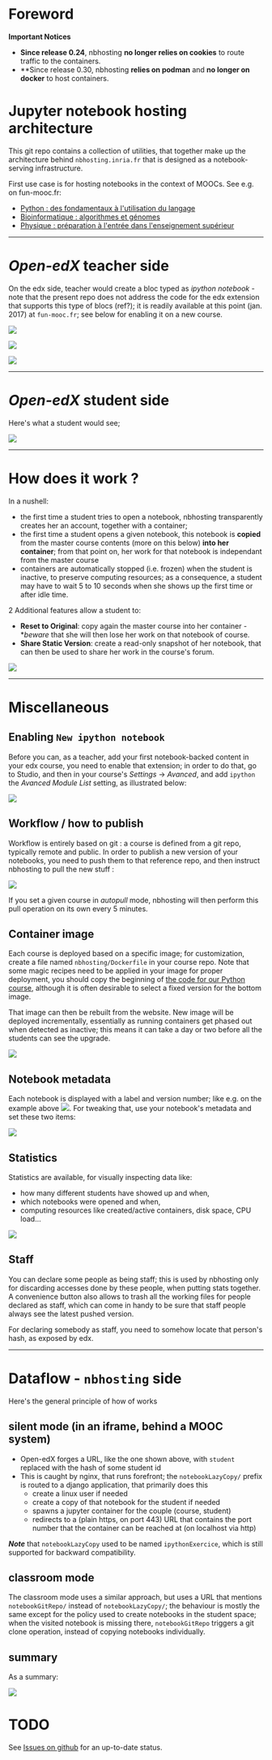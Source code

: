 # Foreword

**Important Notices**

* **Since release 0.24**, nbhosting **no longer relies on cookies** to route traffic to the containers.
* **Since release 0.30, nbhosting **relies on podman** and **no longer on docker** to host containers.

# Jupyter notebook hosting architecture

This git repo contains a collection of utilities, that together make up the architecture behind `nbhosting.inria.fr` that is designed as a notebook-serving infrastructure.

First use case is for hosting notebooks in the context of MOOCs. See e.g. on fun-mooc.fr:

* [Python : des fondamentaux à l'utilisation du langage](https://www.fun-mooc.fr/courses/inria/41001S03/session03/about)
* [Bioinformatique : algorithmes et génomes](https://www.fun-mooc.fr/courses/inria/41003S02/session02/about)
* [Physique : préparation à l'entrée dans l'enseignement supérieur](https://www.fun-mooc.fr/courses/course-v1:Polytechnique+03009+session01/about)

******

# *Open-edX* teacher side

On the edx side, teacher would create a bloc typed as *ipython notebook* - note that the present repo does not address the code for the edx extension that supports this type of blocs (ref?); it is readily available at this point (jan. 2017) at `fun-mooc.fr`; see below for enabling it on a new course.

![](docs/edx-bloc.png)

![](docs/edx-notebook.png)

![](docs/edx-details.png)

******

# *Open-edX* student side

Here's what a student would see;

![](docs/edx-student.png)

******

# How does it work ?

In a nushell:

* the first time a student tries to open a notebook, nbhosting transparently creates her an account, together with a container;
* the first time a student opens a given notebook, this notebook is **copied** from the master course contents (more on this below) **into her container**; from that point on, her work for that notebook is independant from the master course
* containers are automatically stopped (i.e. frozen) when the student is inactive, to preserve computing resources; as a consequence, a student may have to wait 5 to 10 seconds when she shows up the first time or after idle time.

2 Additional features allow a student to:

* **Reset to Original**: copy again the master course into her container -
  **beware* that she will then lose her work on that notebook of course.
* **Share Static Version**: create a read-only snapshot of her notebook, that
  can then be used to share her work in the course's forum.

![](docs/edx-extras.png)

******

# Miscellaneous

## Enabling `New ipython notebook`

Before you can, as a teacher, add your first notebook-backed content in your edx
course, you need to enable that extension; in order to do that, go to Studio,
and then in your course's *Settings* → *Avanced*, and add `ipython` the *Avanced
Module List* setting, as illustrated below:

![](docs/edx-enable-ipython.png)

## Workflow / how to publish

Workflow is entirely based on git : a course is defined from a git repo, typically remote
and public. In order to publish a new version of your notebooks, you need to push them to
that reference repo, and then instruct nbhosting to pull the new stuff :

![](docs/nbhosting-git-pull.png)

If you set a given course in *autopull* mode, nbhosting will then perform this pull
operation on its own every 5 minutes.

## Container image

Each course is deployed based on a specific image; for customization,
create a file named `nbhosting/Dockerfile` in your course repo.
Note that some magic recipes need to be applied in your image for proper
deployment, you should copy the beginning of [the code for our Python
course](https://github.com/flotpython/course/blob/master/nbhosting/Dockerfile),
although it is often desirable to select a fixed version for the bottom image.

That image can then be rebuilt from the website. New image will be deployed
incrementally, essentially as running containers get phased out when detected as
inactive; this means it can take a day or two before all the students can see
the upgrade.

![](docs/nbhosting-rebuild-image.png)

##  Notebook metadata

Each notebook is displayed with a label and version number; like e.g. on the example above ![](docs/edx-metadata.png). For tweaking that, use your notebook's metadata and set these two items:

![](docs/jupyter-metadata.png)

## Statistics

Statistics are available, for visually inspecting data like:
* how many different students have showed up and when,
* which notebooks were opened and when,
* computing resources like created/active containers, disk space, CPU load...

![](docs/nbhosting-stats.png)

## Staff

You can declare some people as being staff; this is used by nbhosting only for
discarding accesses done by these people, when putting stats together. A convenience button also allows to trash all the working files for people declared as staff, which can come in handy to be sure that staff people always see the latest pushed version.

For declaring somebody as staff, you need to somehow locate that person's hash, as exposed by edx.


******

# Dataflow - `nbhosting` side

Here's the general principle of how of works

## silent mode (in an iframe, behind a MOOC system)

* Open-edX forges a URL, like the one shown above, with `student` replaced with the hash of some student id
* This is caught by nginx, that runs forefront; the `notebookLazyCopy/` prefix is routed to a django application, that primarily does this
  * create a linux user if needed
  * create a copy of that notebook for the student if needed
  * spawns a jupyter container for the couple (course, student)
  * redirects to a (plain https, on port 443) URL that contains the port number that the container can be reached at (on localhost via http)

***Note*** that `notebookLazyCopy` used to be named `ipythonExercice`, which is still supported for backward compatibility.

## classroom mode 

The classroom mode uses a similar approach, but uses a URL that
mentions `notebookGitRepo/` instead of `notebookLazyCopy/`; the
behaviour is mostly the same except for the policy used to create
notebooks in the student space; when the visited notebook is missing
there, `notebookGitRepo` triggers a git clone operation, instead of
copying notebooks individually.

## summary

As a summary:

![](docs/architecture.png)



# TODO

See [Issues on github](https://github.com/parmentelat/nbhosting/issues) for an up-to-date status.
